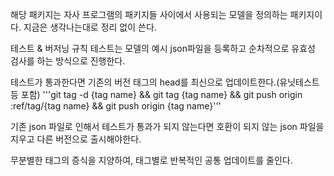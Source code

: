 해당 패키지는 자사 프로그램의 패키지들 사이에서 사용되는 모델을 정의하는 패키지이다. 지금은 생각나는대로 정리 없이 쓴다.


테스트 & 버저닝 규칙
테스트는 모델의 예시 json파일을 등록하고 순차적으로 유효성 검사를 하는 방식으로 진행한다.

테스트가 통과한다면 기존의 버전 태그의 head를 최신으로 업데이트한다.(유닛테스트 등 포함)
'''git tag -d {tag name} && git tag {tag name} && git push origin :ref/tag/{tag name} && git push origin {tag name}'''

기존 json 파일로 인해서 테스트가 통과가 되지 않는다면 호환이 되지 않는 json 파일을 지우고 다른 버전으로 출시해야한다.

무분별한 태그의 증식을 지양하여, 태그별로 반복적인 공통 업데이트를 줄인다.
